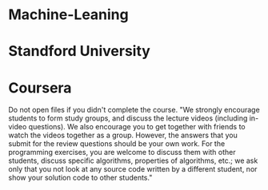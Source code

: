 # Machine-Leaning
# Standford University
# Coursera
Do not open files if you didn't complete the course.
"We strongly encourage students to form study groups, and discuss the lecture videos (including in-video questions). We also encourage you to get together with friends to watch the videos together as a group.
However, the answers that you submit for the review questions should be your own work. For the programming exercises, you are welcome to discuss them with other students, discuss specific algorithms, properties of algorithms, etc.;
we ask only that you not look at any source code written by a different student, nor show your solution code to other students."
